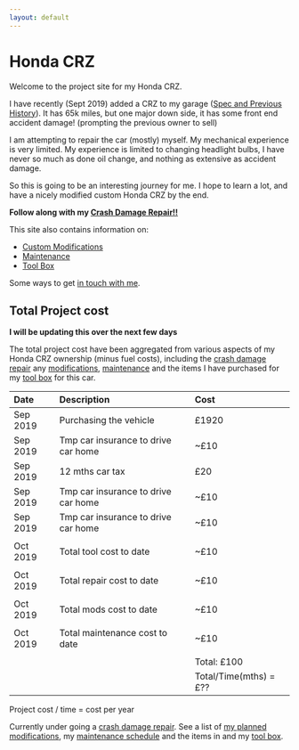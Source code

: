 ```yaml
---
layout: default
---
```



# Honda CRZ

Welcome to the project site for my Honda CRZ.

I have recently (Sept 2019) added a CRZ to my garage ([Spec and Previous History](./History)).
It has 65k miles, but one major down side, it has some front end accident damage!
(prompting the previous owner to sell)

I am attempting to repair the car (mostly) myself.
My mechanical experience is very limited.
My experience is limited to changing headlight bulbs, I have never so much as done oil change, 
and nothing as extensive as accident damage. 

So this is going to be an interesting journey for me. I hope to learn a lot, 
and have a nicely modified custom Honda CRZ by the end.

**Follow along with my [Crash Damage Repair!!](./CrashDamageRepair)**


This site also contains information on:

* [Custom Modifications](./CustomModifications)
* [Maintenance](./Maintenance) 
* [Tool Box](./ToolBox)

Some ways to get [in touch with me](./Contact).


## Total Project cost

**I will be updating this over the next few days**

The total project cost have been aggregated from various aspects of my Honda CRZ ownership (minus fuel costs),
including the [crash damage repair](./CrashDamageRepair) any [modifications](./CustomModifications), [maintenance](./Maintenance) 
and the items I have purchased for my [tool box](./ToolBox) for this car.

| Date | Description | Cost | 
|:-----|:------------|:-----|
| Sep 2019 | Purchasing the vehicle | £1920 | 
| Sep 2019 | Tmp car insurance to drive car home | ~£10 | 
| Sep 2019 | 12 mths car tax | £20 | 
| Sep 2019 | Tmp car insurance to drive car home | ~£10 | 
| Sep 2019 | Tmp car insurance to drive car home | ~£10 | 
|  |  |  |  |  | 
| Oct 2019 | Total tool cost to date | ~£10 | 
|  |  |  |  |  | 
| Oct 2019 | Total repair cost to date | ~£10 | 
|  |  |  |  |  | 
| Oct 2019 | Total mods cost to date | ~£10 | 
|  |  |  |  |  | 
| Oct 2019 | Total maintenance cost to date | ~£10 | 
|  |  |  |  |  | 
|  |  | Total: £100 | 
|  |  | Total/Time(mths) = £?? | 

Project cost / time = cost per year


Currently under going a [crash damage repair](./CrashDamageRepair).
See a list of [my planned modifications](./CustomModifications),
my [maintenance schedule](./Maintenance) 
and the items in 
and my [tool box](./ToolBox).








